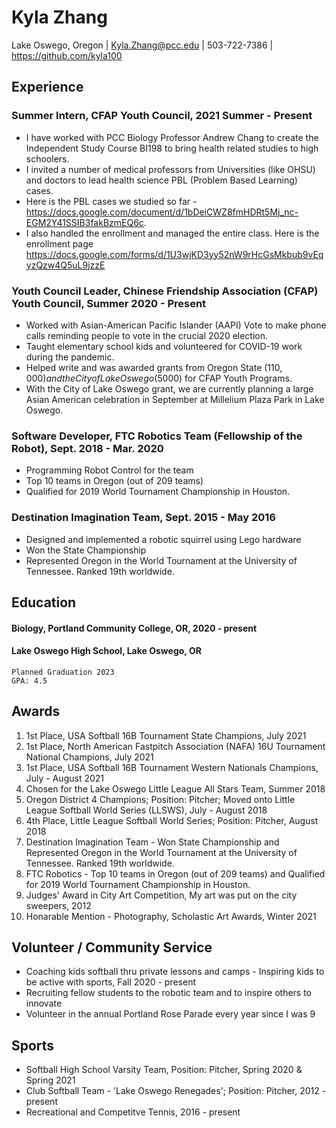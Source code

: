 # Kyla Zhang
Lake Oswego, Oregon | 
Kyla.Zhang@pcc.edu | 
503-722-7386 | 
https://github.com/kyla100


## Experience

### Summer Intern, CFAP Youth Council, 2021 Summer - Present
* I have worked with PCC Biology Professor Andrew Chang to create the Independent Study Course BI198 to bring health related studies to high schoolers. 
* I invited a number of medical professors from Universities (like OHSU) and doctors to lead health science PBL (Problem Based Learning) cases. 
* Here is the PBL cases we studied so far - https://docs.google.com/document/d/1bDeiCWZ8fmHDRt5Mj_nc-EGM2Y41SSIB3fakBzmEQ6c. 
* I also handled the enrollment and managed the entire class. Here is the enrollment page https://docs.google.com/forms/d/1U3wjKD3yy52nW9rHcGsMkbub9vEqyzQzw4Q5uL9jzzE

### Youth Council Leader, Chinese Friendship Association (CFAP) Youth Council, Summer 2020 - Present
* Worked with Asian-American Pacific Islander (AAPI) Vote to make phone calls reminding people to vote in the crucial 2020 election.
* Taught elementary school kids and volunteered for COVID-19 work during the pandemic.
* Helped write and was awarded grants from Oregon State ($110,000) and the City of Lake Oswego ($5000) for CFAP Youth Programs.
* With the City of Lake Oswego grant, we are currently planning a large Asian American celebration in September at Millelium Plaza Park in Lake Oswego.

### Software Developer, FTC Robotics Team (Fellowship of the Robot), Sept. 2018 - Mar. 2020
* Programming Robot Control for the team
* Top 10 teams in Oregon (out of 209 teams)
* Qualified for 2019 World Tournament Championship in Houston.

### Destination Imagination Team, Sept. 2015 - May 2016
* Designed and implemented a robotic squirrel using Lego hardware 
* Won the State Championship
* Represented Oregon in the World Tournament at the University of Tennessee. Ranked 19th worldwide.


## Education

#### Biology, Portland Community College, OR, 2020 - present
#### Lake Oswego High School, Lake Oswego, OR
    Planned Graduation 2023
    GPA: 4.5

## Awards

1. 1st Place, USA Softball 16B Tournament State Champions, July 2021
2. 1st Place, North American Fastpitch Association (NAFA) 16U Tournament National Champions, July 2021
3. 1st Place, USA Softball 16B Tournament Western Nationals Champions, July - August 2021
4. Chosen for the Lake Oswego Little League All Stars Team, Summer 2018
5. Oregon District 4 Champions; Position: Pitcher; Moved onto Little League Softball World Series (LLSWS), July - August 2018
6. 4th Place, Little League Softball World Series; Position: Pitcher, August 2018
7. Destination Imagination Team - Won State Championship and Represented Oregon in the World Tournament at the University of Tennessee. Ranked 19th worldwide.
8. FTC Robotics - Top 10 teams in Oregon (out of 209 teams) and Qualified for 2019 World Tournament Championship in Houston.
9. Judges' Award in City Art Competition, My art was put on the city sweepers, 2012
10. Honarable Mention - Photography, Scholastic Art Awards, Winter 2021 


## Volunteer / Community Service
* Coaching kids softball thru private lessons and camps - Inspiring kids to be active with sports, Fall 2020 - present
* Recruiting fellow students to the robotic team and to inspire others to innovate 
* Volunteer in the annual Portland Rose Parade every year since I was 9


## Sports
* Softball High School Varsity Team, Position: Pitcher, Spring 2020 & Spring 2021
* Club Softball Team - 'Lake Oswego Renegades'; Position: Pitcher, 2012 - present
* Recreational and Competitve Tennis, 2016 - present
